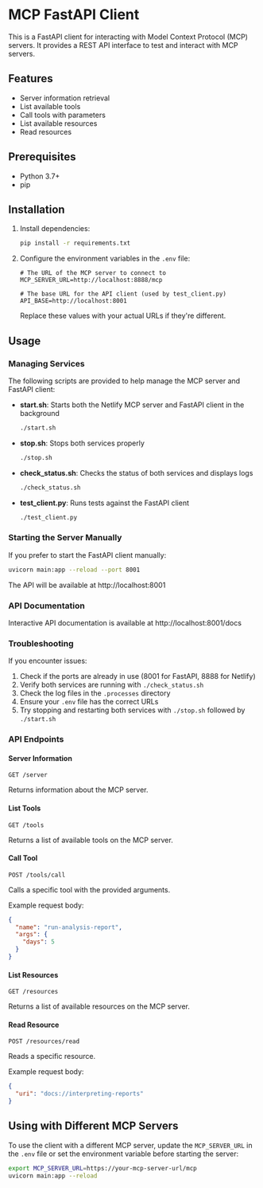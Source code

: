 # MCP FastAPI Client

This is a FastAPI client for interacting with Model Context Protocol (MCP) servers. It provides a REST API interface to test and interact with MCP servers.

## Features

- Server information retrieval
- List available tools
- Call tools with parameters
- List available resources
- Read resources

## Prerequisites

- Python 3.7+
- pip

## Installation

1. Install dependencies:
   ```bash
   pip install -r requirements.txt
   ```

2. Configure the environment variables in the `.env` file:
   ```
   # The URL of the MCP server to connect to
   MCP_SERVER_URL=http://localhost:8888/mcp
   
   # The base URL for the API client (used by test_client.py)
   API_BASE=http://localhost:8001
   ```
   
   Replace these values with your actual URLs if they're different.

## Usage

### Managing Services

The following scripts are provided to help manage the MCP server and FastAPI client:

- **start.sh**: Starts both the Netlify MCP server and FastAPI client in the background
  ```bash
  ./start.sh
  ```

- **stop.sh**: Stops both services properly
  ```bash
  ./stop.sh
  ```

- **check_status.sh**: Checks the status of both services and displays logs
  ```bash
  ./check_status.sh
  ```

- **test_client.py**: Runs tests against the FastAPI client
  ```bash
  ./test_client.py
  ```

### Starting the Server Manually

If you prefer to start the FastAPI client manually:

```bash
uvicorn main:app --reload --port 8001
```

The API will be available at http://localhost:8001

### API Documentation

Interactive API documentation is available at http://localhost:8001/docs

### Troubleshooting

If you encounter issues:

1. Check if the ports are already in use (8001 for FastAPI, 8888 for Netlify)
2. Verify both services are running with `./check_status.sh`
3. Check the log files in the `.processes` directory
4. Ensure your `.env` file has the correct URLs
5. Try stopping and restarting both services with `./stop.sh` followed by `./start.sh`

### API Endpoints

#### Server Information

```
GET /server
```

Returns information about the MCP server.

#### List Tools

```
GET /tools
```

Returns a list of available tools on the MCP server.

#### Call Tool

```
POST /tools/call
```

Calls a specific tool with the provided arguments.

Example request body:
```json
{
  "name": "run-analysis-report",
  "args": {
    "days": 5
  }
}
```

#### List Resources

```
GET /resources
```

Returns a list of available resources on the MCP server.

#### Read Resource

```
POST /resources/read
```

Reads a specific resource.

Example request body:
```json
{
  "uri": "docs://interpreting-reports"
}
```

## Using with Different MCP Servers

To use the client with a different MCP server, update the `MCP_SERVER_URL` in the `.env` file or set the environment variable before starting the server:

```bash
export MCP_SERVER_URL=https://your-mcp-server-url/mcp
uvicorn main:app --reload
```